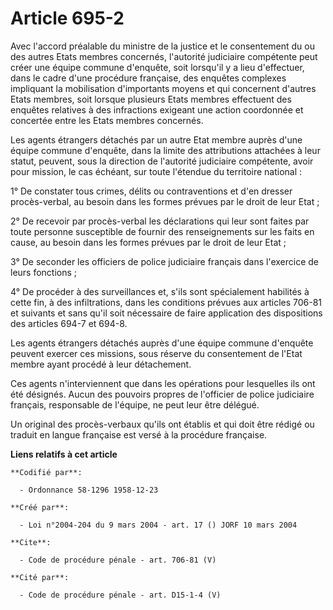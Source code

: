 # Article 695-2

Avec l'accord préalable du ministre de la justice et le consentement du ou des autres Etats membres concernés, l'autorité
judiciaire compétente peut créer une équipe commune d'enquête, soit lorsqu'il y a lieu d'effectuer, dans le cadre d'une
procédure française, des enquêtes complexes impliquant la mobilisation d'importants moyens et qui concernent d'autres Etats
membres, soit lorsque plusieurs Etats membres effectuent des enquêtes relatives à des infractions exigeant une action
coordonnée et concertée entre les Etats membres concernés. 

Les agents étrangers détachés par un autre Etat membre auprès d'une équipe commune d'enquête, dans la limite des attributions
attachées à leur statut, peuvent, sous la direction de l'autorité judiciaire compétente, avoir pour mission, le cas échéant,
sur toute l'étendue du territoire national : 

1° De constater tous crimes, délits ou contraventions et d'en dresser procès-verbal, au besoin dans les formes prévues par le
droit de leur Etat ; 

2° De recevoir par procès-verbal les déclarations qui leur sont faites par toute personne susceptible de fournir des
renseignements sur les faits en cause, au besoin dans les formes prévues par le droit de leur Etat ; 

3° De seconder les officiers de police judiciaire français dans l'exercice de leurs fonctions ; 

4° De procéder à des surveillances et, s'ils sont spécialement habilités à cette fin, à des infiltrations, dans les
conditions prévues aux articles 706-81 et suivants et sans qu'il soit nécessaire de faire application des dispositions des
articles 694-7 et 694-8. 

Les agents étrangers détachés auprès d'une équipe commune d'enquête peuvent exercer ces missions, sous réserve du
consentement de l'Etat membre ayant procédé à leur détachement. 

Ces agents n'interviennent que dans les opérations pour lesquelles ils ont été désignés. Aucun des pouvoirs propres de
l'officier de police judiciaire français, responsable de l'équipe, ne peut leur être délégué. 

Un original des procès-verbaux qu'ils ont établis et qui doit être rédigé ou traduit en langue française est versé à la
procédure française.

**Liens relatifs à cet article**

	**Codifié par**:

	  - Ordonnance 58-1296 1958-12-23

	**Créé par**:

	  - Loi n°2004-204 du 9 mars 2004 - art. 17 () JORF 10 mars 2004

	**Cite**:

	  - Code de procédure pénale - art. 706-81 (V)

	**Cité par**:

	  - Code de procédure pénale - art. D15-1-4 (V)
